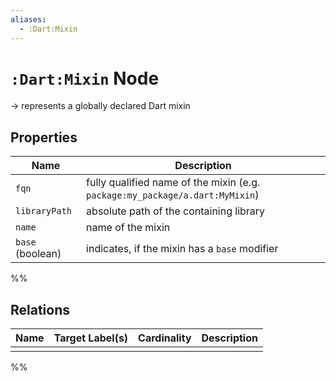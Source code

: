 ```yaml
---
aliases:
  - :Dart:Mixin
---
```

# `:Dart:Mixin` Node

-> represents a globally declared Dart mixin

## Properties

| Name             | Description                                                                  |
| ---------------- | ---------------------------------------------------------------------------- |
| `fqn`            | fully qualified name of the mixin (e.g. `package:my_package/a.dart:MyMixin`) |
| `libraryPath`    | absolute path of the containing library                                      |
| `name`           | name of the mixin                                                            |
| `base` (boolean) | indicates, if the mixin has a `base` modifier                                |
%%
## Relations

| Name | Target Label(s) | Cardinality | Description |
|------|-----------------|-------------|-------------|
|      |                 |             |             |
%%
